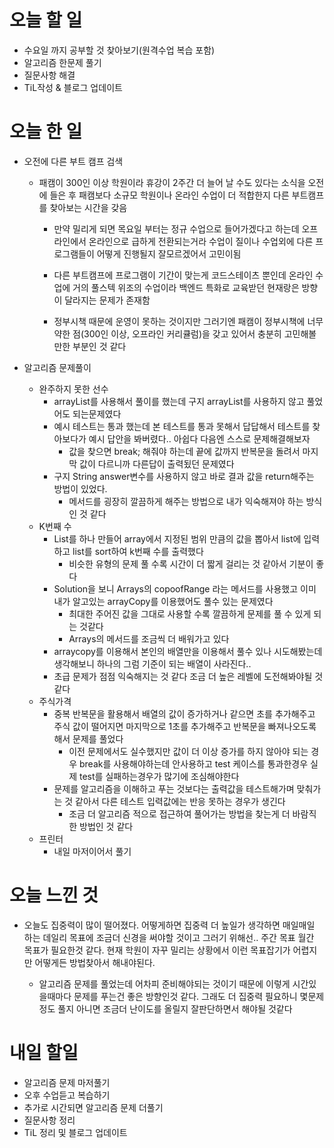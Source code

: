 # 오늘 할 일

- 수요일 까지 공부할 것 찾아보기(원격수업 복습 포함)
- 알고리즘 한문제 풀기
- 질문사항 해결
- TiL작성 & 블로그 업데이트

# 오늘 한 일

- 오전에 다른 부트 캠프 검색
  - 패캠이 300인 이상 학원이라 휴강이 2주간 더 늘어 날 수도 있다는 소식을 오전에 들은 후 패캠보다 소규모 학원이나 온라인 수업이 더 적합한지 다른 부트캠프를 찾아보는 시간을 갖음
    - 만약 밀리게 되면 목요일 부터는 정규 수업으로 들어가겠다고 하는데 오프라인에서 온라인으로 급하게 전환되는거라 수업이 질이나 수업외에 다른 프로그램들이 어떻게 진행될지 잘모르겠어서 고민이됨
    
    - 다른 부트캠프에 프로그램이 기간이 맞는게 코드스테이츠 뿐인데 온라인 수업에 거의 풀스텍 위조의 수업이라 백엔드 특화로 교육받던 현재랑은 방향이 달라지는 문제가 존재함
    
    - 정부시책 때문에 운영이 못하는 것이지만 그러기엔 패캠이 정부시책에 너무 약한 점(300인 이상, 오프라인 커리큘럼)을 갖고 있어서 충분히 고민해볼만한 부분인 것 같다
    
      
- 알고리즘 문제풀이
  - 완주하지 못한 선수
    - arrayList를 사용해서 풀이를 했는데 구지 arrayList를 사용하지 않고 풀었어도 되는문제였다
    - 예시 테스트는 통과 했는데 본 테스트를 통과 못해서 답답해서 테스트를 찾아보다가 예시 답안을 봐버렸다.. 아쉽다 다음엔 스스로 문제해결해보자
      - 값을 찾으면 break; 해줘야 하는데 끝에 값까지 반복문을 돌려서 마지막 값이 다르니까 다른답이 출력됬던 문제였다
    - 구지 String answer변수를 사용하지 않고 바로 결과 값을 return해주는 방법이 있었다.
      - 메서드를 굉장히 깔끔하게 해주는 방법으로 내가 익숙해져야 하는 방식인 것 같다
  - K번째 수 
    - List를 하나 만들어 array에서 지정된 범위 만큼의 값을 뽑아서 list에 입력하고 list를 sort하여 k번째 수를 출력했다
      - 비슷한 유형의 문제 풀 수록 시간이 더 짧게 걸리는 것 같아서 기분이 좋다
    - Solution을 보니 Arrays의 copoofRange 라는 메서드를 사용했고 이미 내가 알고있는 arrayCopy를 이용했어도 풀수 있는 문제였다
      - 최대한 주어진 값을 그대로 사용할 수록 깔끔하게 문제를 풀 수 있게 되는 것같다
      - Arrays의 메서드를 조금씩 더 배워가고 있다
    - arraycopy를 이용해서 본인의 배열만을 이용해서 풀수 있나 시도해봤는데 생각해보니 하나의 그럼 기준이 되는 배열이 사라진다.. 
    - 초급 문제가 점점 익숙해지는 것 같다 조금 더 높은 레벨에 도전해봐야될 것 같다
  - 주식가격
    - 중복 반복문을 활용해서 배열의 값이 증가하거나 같으면 초를 추가해주고 주식 값이 떨어지면 마지막으로 1초를 추가해주고 반복문을 빠져나오도록 해서 문제를 풀었다
      - 이전 문제에서도 실수했지만 값이 더 이상 증가를 하지 않아야 되는 경우 break를 사용해야하는데 안사용하고 test 케이스를 통과한경우 실제 test를 실패하는경우가 많기에 조심해야한다
    - 문제를 알고리즘을 이해하고 푸는 것보다는 출력값을 테스트해가며 맞춰가는 것 같아서 다른 테스트 입력값에는 반응 못하는 경우가 생긴다
      - 조금 더 알고리즘 적으로 접근하여 풀어가는 방법을 찾는게 더 바람직한 방법인 것 같다
  - 프린터
    - 내일 마저이어서 풀기

# 오늘 느낀 것

-   오늘도 집중력이 많이 떨어졌다. 어떻게하면 집중력 더 높일가 생각하면 매일매일 하는 데일리 목표에 조금더 신경을 써야할 것이고 그러기 위해선.. 주간 목표 월간 목표가 필요한것 같다. 현재 학원이 자꾸 밀리는 상황에서 이런 목표잡기가 어렵지만 어떻게든 방법찾아서 해내야된다. 

    -   알고리즘 문제를 풀었는데 어차피 준비해야되는 것이기 때문에 이렇게 시간있을때마다 문제를 푸는건 좋은 방향인것 같다. 그래도 더 집중력 필요하니 몇문제 정도 풀지 아니면 조금더 난이도를 올릴지 잘판단하면서 해야될 것같다

    

# 내일 할일

- 알고리즘 문제 마저풀기
- 오후 수업듣고 복습하기
- 추가로 시간되면 알고리즘 문제 더풀기
- 질문사항 정리
- TiL 정리 및 블로그 업데이트




